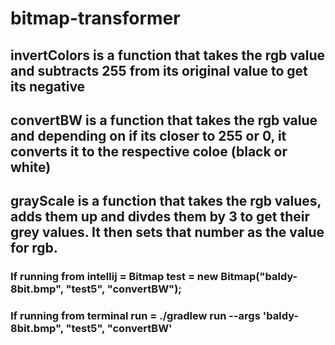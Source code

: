 # bitmap-transformer

## invertColors is a function that takes the rgb value and subtracts 255 from its original value to get its negative

## convertBW is a function that takes the rgb value and depending on if its closer to 255 or 0, it converts it to the respective coloe (black or white)

## grayScale is a function that takes the rgb values, adds them up and divdes them by 3 to get their grey values. It then sets that number as the value for rgb.

### If running from intellij = Bitmap test = new Bitmap("baldy-8bit.bmp", "test5", "convertBW");

### If running from terminal run = ./gradlew run --args 'baldy-8bit.bmp", "test5", "convertBW'
